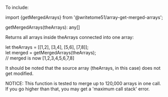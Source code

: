 To include:

import {getMergedArrays} from '@writetome51/array-get-merged-arrays';

getMergedArrays(theArrays): any[]

Returns all arrays inside theArrays connected into one array:

let theArrays = [[1,2], [3,4], [5,6], [7,8]];  
let merged = getMergedArrays(theArrays);  
// merged is now [1,2,3,4,5,6,7,8]

It should be noted that the source array (theArrays, in this case) does not 
get modified.

NOTICE:  This function is tested to merge up to 120,000 arrays in one call.  
If you go higher than that, you may get a 'maximum call stack' error.